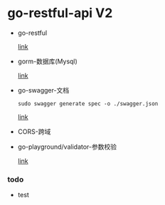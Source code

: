 # go-restful-api V2
+ go-restful
  
  [link](https://github.com/emicklei/go-restful)
+ gorm-数据库(Mysql)

  [link](https://gorm.io/index.html)
+ go-swagger-文档
    ```terminal
    sudo swagger generate spec -o ./swagger.json
    ```
  [link](https://github.com/go-swagger/go-swagger)
+ CORS-跨域
+ go-playground/validator-参数校验

  [link](https://github.com/go-playground/validator)
### todo 
+ test